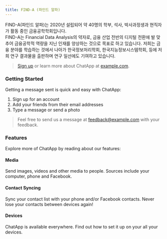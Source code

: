 ```yaml
---
title: FIND-A (파인드 알파)
---
```


FIND-A(파인드 알파)는 2020년 설립되어 약 40명의 학부, 석사, 박사과정생과 현직자가 활동 중인 금융공학학회입니다.  
FIND-A는 Financial Data Analysis의 약자로, 금융 산업 전반의 디지털 전환에 발 맞추어 금융공학적 역량을 지닌 인재를 양상하는 것으로 목표로 하고 있습니다. 저희는 금융 분야를 학습하는 것에서 나아가 한국정보처리학회, 한국지능정보시스템학회, 등에 저희 연구 결과물을 출판하며 연구 일선에도 기여하고 있습니다. 

> [Sign up](http://example.com/signup) or learn more about ChatApp at [example.com](http://example.com/).

### Getting Started

Getting a message sent is quick and easy with ChatApp:

1. Sign up for an account
2. Add your friends from their email addresses
3. Type a message or send a photo

> Feel free to send us a message at [feedback@example.com](mailto:feedback@example.com) with your feedback.

### Features

Explore more of ChatApp by reading about our features:

#### Media

Send images, videos and other media to people. Sources include your computer, phone and Facebook.

#### Contact Syncing

Sync your contact list with your phone and/or Facebook contacts. Never lose your contacts between devices again!

#### Devices

ChatApp is available everywhere. Find out how to set it up on your all your devices.
